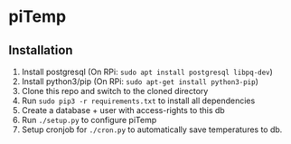 # piTemp

## Installation
1. Install postgresql (On RPi: `sudo apt install postgresql libpq-dev`)
2. Install python3/pip (On RPi: `sudo apt-get install python3-pip`)
3. Clone this repo and switch to the cloned directory
4. Run `sudo pip3 -r requirements.txt` to install all dependencies
5. Create a database + user with access-rights to this db
6. Run `./setup.py` to configure piTemp
7. Setup cronjob for `./cron.py` to automatically save temperatures to db.
